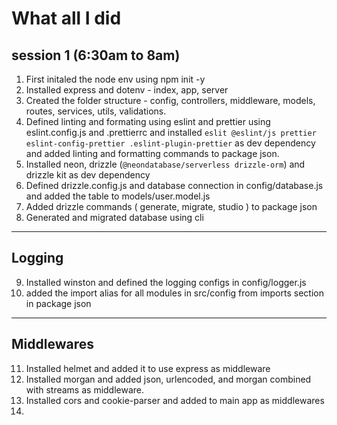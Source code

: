 # What all I did

## session 1 (6:30am to 8am)

1. First initaled the node env using npm init -y
2. Installed express and dotenv - index, app, server
3. Created the folder structure - config, controllers, middleware, models, routes, services, utils, validations.
4. Defined linting and formating using eslint and prettier using eslint.config.js and .prettierrc and installed `eslit @eslint/js prettier eslint-config-prettier .eslint-plugin-prettier` as dev dependency and added linting and formatting commands to package json.
5. Installed neon, drizzle (`@neondatabase/serverless drizzle-orm`) and drizzle kit as dev dependency
6. Defined drizzle.config.js and database connection in config/database.js and added the table to models/user.model.js
7. Added drizzle commands ( generate, migrate, studio ) to package json
8. Generated and migrated database using cli

---

## Logging

9. Installed winston and defined the logging configs in config/logger.js
10. added the import alias for all modules in src/config from imports section in package json

---

## Middlewares

11. Installed helmet and added it to use express as middleware
12. Installed morgan and added json, urlencoded, and morgan combined with streams as middleware.
13. Installed cors and cookie-parser and added to main app as middlewares
14.
